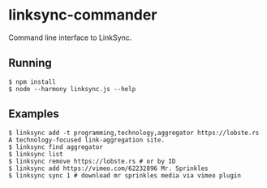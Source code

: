 # linksync-commander #

Command line interface to LinkSync.

## Running ##

	$ npm install
	$ node --harmony linksync.js --help

## Examples ##

	$ linksync add -t programming,technology,aggregator https://lobste.rs A technology-focused link-aggregation site.
	$ linksync find aggregator
	$ linksync list
	$ linksync remove https://lobste.rs # or by ID
	$ linksync add https://vimeo.com/62232896 Mr. Sprinkles
	$ linksync sync 1 # download mr sprinkles media via vimeo plugin
